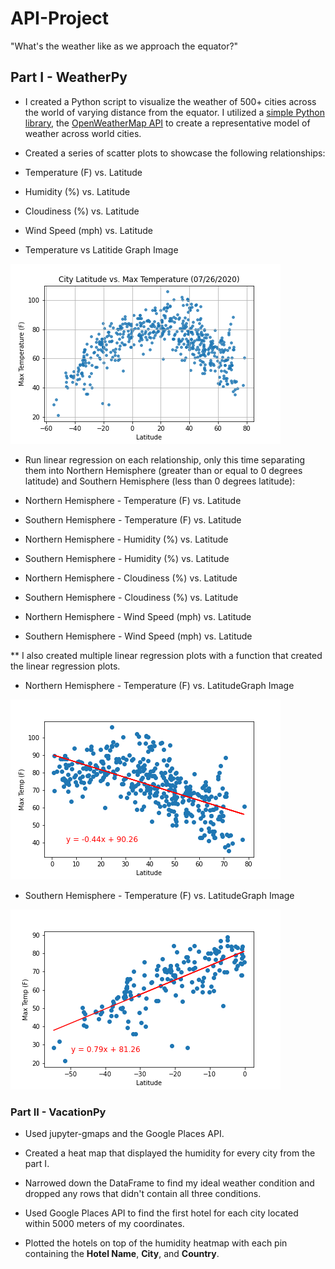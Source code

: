# API-Project

"What's the weather like as we approach the equator?"

## Part I - WeatherPy

* I created a Python script to visualize the weather of 500+ cities across the world of varying distance from the equator. I utilized a [simple Python library](https://pypi.python.org/pypi/citipy), the [OpenWeatherMap API](https://openweathermap.org/api) to create a representative model of weather across world cities.

* Created a series of scatter plots to showcase the following relationships:

* Temperature (F) vs. Latitude
* Humidity (%) vs. Latitude
* Cloudiness (%) vs. Latitude
* Wind Speed (mph) vs. Latitude

* Temperature vs Latitide Graph Image


![Temperature-Latitude](Readme_Images/Temperature_Latitude.png)


* Run linear regression on each relationship, only this time separating them into Northern Hemisphere (greater than or equal to 0 degrees latitude) and Southern Hemisphere (less than 0 degrees latitude):

* Northern Hemisphere - Temperature (F) vs. Latitude
* Southern Hemisphere - Temperature (F) vs. Latitude
* Northern Hemisphere - Humidity (%) vs. Latitude
* Southern Hemisphere - Humidity (%) vs. Latitude
* Northern Hemisphere - Cloudiness (%) vs. Latitude
* Southern Hemisphere - Cloudiness (%) vs. Latitude
* Northern Hemisphere - Wind Speed (mph) vs. Latitude
* Southern Hemisphere - Wind Speed (mph) vs. Latitude

** I also created multiple linear regression plots with a function that created the linear regression plots.

* Northern Hemisphere - Temperature (F) vs. LatitudeGraph Image


![Temp_Latitude_N_Hemisphere](Readme_Images/Temp_Latitude_N_Hemisphere.png)


* Southern Hemisphere - Temperature (F) vs. LatitudeGraph Image


![Temp_Latitude_S_Hemisphere](Readme_Images/Temp_Latitude_S_Hemisphere.png)

### Part II - VacationPy

* Used jupyter-gmaps and the Google Places API.

* Created a heat map that displayed the humidity for every city from the part I.

* Narrowed down the DataFrame to find my ideal weather condition and dropped any rows that didn't contain all three conditions. 

* Used Google Places API to find the first hotel for each city located within 5000 meters of my coordinates.

* Plotted the hotels on top of the humidity heatmap with each pin containing the **Hotel Name**, **City**, and **Country**.
